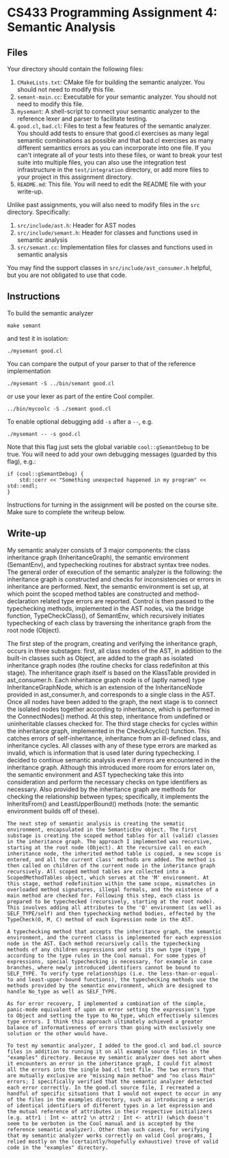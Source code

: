 # CS433 Programming Assignment 4: Semantic Analysis

## Files

Your directory should contain the following files:

1. `CMakeLists.txt`: CMake file for building the semantic analyzer. You should
   not need to modify this file.
1. `semant-main.cc`: Executable for your semantic analyzer. You should not need
   to modify this file.
1. `mysemant`: A shell-script to connect your semantic analyzer to the
   reference lexer and parser to facilitate testing.
1. `good.cl`, `bad.cl`: Files to test a few features of the semantic analyzer.
   You should add tests to ensure that good.cl exercises as many legal semantic
   combinations as possible and that bad.cl exercises as many different
   semantics errors as you can incorporate into one file. If you can't
   integrate all of your tests into these files, or want to break your test
   suite into multiple files, you can also use the integration test
   infrastructure in the `test/integration` directory, or add more files to
   your project in this assignment directory.
1. `README.md`: This file. You will need to edit the README file with your
   write-up.

Unlike past assignments, you will also need to modify files in the `src`
directory. Specifically:

1. `src/include/ast.h`: Header for AST nodes
1. `src/include/semant.h`: Header for classes and functions used in semantic
   analysis
1. `src/semant.cc`: Implementation files for classes and functions used in
   semantic analysis

You may find the support classes in `src/include/ast_consumer.h` helpful, but
you are not obligated to use that code.

## Instructions

To build the semantic analyzer
```
make semant
```
and test it in isolation:
```
./mysemant good.cl
```

You can compare the output of your parser to that of the reference
implementation
```
./mysemant -S ../bin/semant good.cl
```
or use your lexer as part of the entire Cool compiler.
```
../bin/mycoolc -S ./semant good.cl
```

To enable optional debugging add `-s` after a `--`, e.g.
```
./mysemant -- -s good.cl
```

Note that this flag just sets the global variable `cool::gSemantDebug` to be true.
You will need to add your own debugging messages (guarded by this flag), e.g.:

```
if (cool::gSemantDebug) {
    std::cerr << "Something unexpected happened in my program" << std::endl;
}
```

Instructions for turning in the assignment will be posted on the course site.
Make sure to complete the writeup below.

## Write-up

My semantic analyzer consists of 3 major components: the class inheritance graph (InheritanceGraph), the semantic environment (SemantEnv), and typechecking routines for abstract syntax tree nodes. The general order of execution of the semantic analyzer is the following: the inheritance graph is constructed and checks for inconsistencies or errors in inheritance are performed. Next, the semantic environment is set up, at which point the scoped method tables are constructed and method-declaration related type errors are reported. Control is then passed to the typechecking methods, implemented in the AST nodes, via the bridge function, TypeCheckClass(), of SemantEnv, which recursively initiates typechecking of each class by traversing the inheritance graph from the root node (Object).

The first step of the program, creating and verifying the inheritance graph, occurs in three substages: first, all class nodes of the AST, in addition to the built-in classes such as Object, are added to the graph as isolated inheritance graph nodes (the routine checks for class redefiniton at this stage). The inheritance graph itself is based on the KlassTable provided in ast_consumer.h. Each inheritance graph node is of (aptly named) type InheritanceGraphNode, which is an extension of the InheritanceNode provided in ast_consumer.h, and corresponds to a single class in the AST. Once all nodes have been added to the graph, the next stage is to connect the isolated nodes together according to inheritance, which is performed in the ConnectNodes() method. At this step, inheritance from undefined or uninheritable classes checked for. The third stage checks for cycles within the inheritance graph, implemented in the CheckAcyclic() function. This catches errors of self-inheritance, inheritance from an ill-defined class, and inheritance cycles. All classes with any of these type errors are marked as invalid, which is information that is used later during typechecking.
    I decided to continue semantic analysis even if errors are encountered in the inheritance graph. Although this introduced more room for errors later on, the semantic environment and AST typechecking take this into consideration and perform the necessary checks on type identifiers as necessary.
    Also provided by the inheritance graph are methods for checking the relationship between types; specifically, it implements the InheritsFrom() and LeastUpperBound() methods (note: the semantic environment builds off of these).
    
    The next step of semantic analysis is creating the sematic environment, encapsulated in the SemanticEnv object. The first substage is creating the scoped method tables for all (valid) classes in the inheritance graph. The approach I implemented was recursive, starting at the root node (Object). At the recursive call on each inheritance node, the inherited method table is copied, a new scope is entered, and all the current class' methods are added. The method is then called on children of the current node in the inheritance graph recursively. All scoped method tables are collected into a ScopedMethodTables object, which serves at the 'M' environment. At this stage, method redefinition within the same scope, mismatches in overloaded method signatures, illegal formals, and the existence of a main method are checked for. Following this step, each class is prepared to be typechecked (recursively, starting at the root node). This involves adding all attributes to the 'O' environment (as well as SELF_TYPE/self) and then typechecking method bodies, effected by the TypeCheck(O, M, C) method of each Expression node in the AST.
    
    A typechecking method that accepts the inheritance graph, the semantic environment, and the current classs is implemented for each expression node in the AST. Each method recursively calls the typechecking methods of any children expressions and sets its own type (type_) according to the type rules in the Cool manual. For some types of expressions, special typechecking is necessary, for example in case branches, where newly introduced identifiers cannot be bound to SELF_TYPE. To verify type relationships (i.e. the less-than-or-equal-to and least-upper-bound functions), the typechecking methods use the methods provided by the semantic environment, which are designed to handle No_type as well as SELF_TYPE.
    
    As for error recovery, I implemented a combination of the simple, panic-mode equivalent of upon an error setting the expression's type to Object and setting the type to No_type, which effectively silences type errors. I think this approach ultimately achieved a greater balance of informativeness of errors than going with exclusively one solution or the other would have.
    
    To test my semantic analyzer, I added to the good.cl and bad.cl source files in addition to running it on all example source files in the "examples" directory. Because my semantic analyzer does not abort when it encounters an error in the inheritance graph, I could fit almost all the errors into the single bad.cl test file. The two errors that are mutually exclusive are "missing main method" and "no class Main" errors; I specifically verified that the semantic analyzer detected each error correctly. In the good.cl source file, I recreated a handful of specific situations that I would not expect to occur in any of the files in the examples directory, such as introducing a series of identical identifiers of different types in a let expression and the mutual reference of attributes in their respective initializers (e.g. attr1 : Int <- attr2 \n attr2 : Int <- attr1) (which doesn't seem to be verboten in the Cool manual and is accepted by the reference semantic analyzer). Other than such cases, for verifying that my semantic analyzer works correctly on valid Cool programs, I relied mostly on the (certaintly/hopefully exhaustive) trove of valid code in the "examples" directory.

